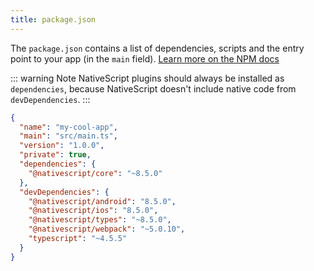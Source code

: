 ```yaml
---
title: package.json
---
```


The `package.json` contains a list of dependencies, scripts and the entry point to your app (in the `main` field). [Learn more on the NPM docs](https://docs.npmjs.com/cli/v9/configuring-npm/package-json)

::: warning Note
NativeScript plugins should always be installed as `dependencies`, because NativeScript doesn't include native code from `devDependencies`.
:::

```json
{
  "name": "my-cool-app",
  "main": "src/main.ts",
  "version": "1.0.0",
  "private": true,
  "dependencies": {
    "@nativescript/core": "~8.5.0"
  },
  "devDependencies": {
    "@nativescript/android": "8.5.0",
    "@nativescript/ios": "8.5.0",
    "@nativescript/types": "~8.5.0",
    "@nativescript/webpack": "~5.0.10",
    "typescript": "~4.5.5"
  }
}
```
